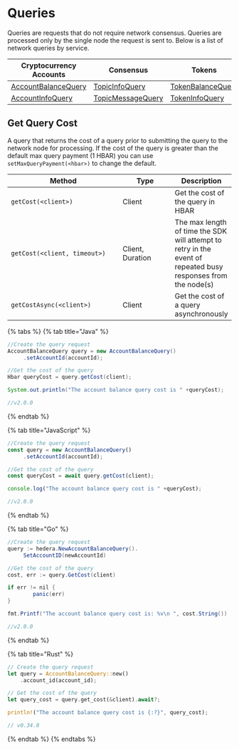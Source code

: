# Queries

Queries are requests that do not require network consensus. Queries are processed only by the single node the request is sent to. Below is a list of network queries by service.

| Cryptocurrency Accounts                                         | Consensus                                                   | Tokens                                                          | File Service                                           | Smart Contracts                                                         | Schedule Service                                               |
| --------------------------------------------------------------- | ----------------------------------------------------------- | --------------------------------------------------------------- | ------------------------------------------------------ | ----------------------------------------------------------------------- | -------------------------------------------------------------- |
| [AccountBalanceQuery](accounts-and-hbar/get-account-balance.md) | [TopicInfoQuery](consensus-service/get-topic-info.md)       | [TokenBalanceQuery](token-service/get-account-token-balance.md) | [FileContentsQuery](file-service/get-file-contents.md) | [ContractCallQuery](smart-contracts/get-a-smart-contract-function.md)   | [ScheduleInfoQuery](schedule-transaction/get-schedule-info.md) |
| [AccountInfoQuery](accounts-and-hbar/get-account-info.md)       | [TopicMessageQuery](consensus-service/get-topic-message.md) | [TokenInfoQuery](token-service/get-token-info.md)               | [FileInfoQuery](file-service/get-file-info.md)         | [ContractByteCodeQuery](smart-contracts/get-smart-contract-bytecode.md) |                                                                |

## Get Query Cost

A query that returns the cost of a query prior to submitting the query to the network node for processing. If the cost of the query is greater than the default max query payment (1 HBAR) you can use `setMaxQueryPayment(<hbar>)` to change the default.

<table><thead><tr><th width="310.3333333333333">Method</th><th width="152">Type</th><th>Description</th></tr></thead><tbody><tr><td><code>getCost(&#x3C;client>)</code></td><td>Client</td><td>Get the cost of the query in HBAR</td></tr><tr><td><code>getCost(&#x3C;client, timeout>)</code></td><td>Client, Duration</td><td>The max length of time the SDK will attempt to retry in the event of repeated busy responses from the node(s)</td></tr><tr><td><code>getCostAsync(&#x3C;client>)</code></td><td>Client</td><td>Get the cost of a query asynchronously</td></tr></tbody></table>

{% tabs %}
{% tab title="Java" %}
```java
//Create the query request
AccountBalanceQuery query = new AccountBalanceQuery()
     .setAccountId(accountId);

//Get the cost of the query
Hbar queryCost = query.getCost(client);

System.out.println("The account balance query cost is " +queryCost);

//v2.0.0
```
{% endtab %}

{% tab title="JavaScript" %}
```javascript
//Create the query request
const query = new AccountBalanceQuery()
     .setAccountId(accountId);

//Get the cost of the query
const queryCost = await query.getCost(client);

console.log("The account balance query cost is " +queryCost);

//v2.0.0
```
{% endtab %}

{% tab title="Go" %}
```java
//Create the query request
query := hedera.NewAccountBalanceQuery().
     SetAccountID(newAccountId)

//Get the cost of the query
cost, err := query.GetCost(client)

if err != nil {
		panic(err)
}

fmt.Printf("The account balance query cost is: %v\n ", cost.String())

//v2.0.0
```
{% endtab %}

{% tab title="Rust" %}
```rust
// Create the query request
let query = AccountBalanceQuery::new()
    .account_id(account_id);

// Get the cost of the query
let query_cost = query.get_cost(&client).await?;

println!("The account balance query cost is {:?}", query_cost);

// v0.34.0
```
{% endtab %}
{% endtabs %}
